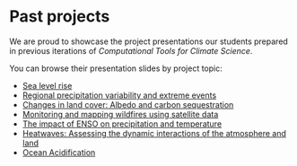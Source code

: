 # Past projects

We are proud to showcase the project presentations our students prepared in previous iterations of *Computational Tools for Climate Science*. 

You can browse their presentation slides by project topic:
- [Sea level rise](https://github.com/neuromatch/climate-course-content/blob/main/projects/past-projects/sea_level_rise.ipynb)
- [Regional precipitation variability and extreme events](https://github.com/neuromatch/climate-course-content/blob/main/projects/past-projects/precipitation.ipynb)
- [Changes in land cover: Albedo and carbon sequestration](https://github.com/neuromatch/climate-course-content/blob/main/projects/past-projects/albedo.ipynb)
- [Monitoring and mapping wildfires using satellite data](https://github.com/neuromatch/climate-course-content/blob/main/projects/past-projects/wildfires.ipynb)
- [The impact of ENSO on precipitation and temperature](https://github.com/neuromatch/climate-course-content/blob/main/projects/past-projects/ENSO.ipynb)
- [Heatwaves: Assessing the dynamic interactions of the atmosphere and land](https://github.com/neuromatch/climate-course-content/blob/main/projects/past-projects/heatwaves.ipynb)
- [Ocean Acidification](https://github.com/neuromatch/climate-course-content/blob/main/projects/past-projects/ocean_acidification.ipynb)
